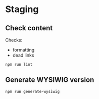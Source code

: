 # Staging

## Check content

Checks:

- formatting
- dead links

```shell
npm run lint
```

## Generate WYSIWIG version

```shell
npm run generate-wysiwig
```
